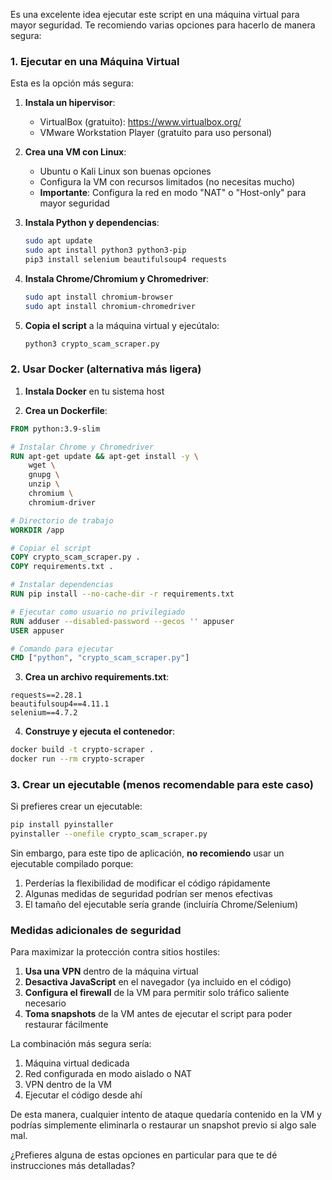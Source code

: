 Es una excelente idea ejecutar este script en una máquina virtual para mayor seguridad. Te recomiendo varias opciones para hacerlo de manera segura:

### 1. Ejecutar en una Máquina Virtual

Esta es la opción más segura:

1. **Instala un hipervisor**:
   - VirtualBox (gratuito): https://www.virtualbox.org/
   - VMware Workstation Player (gratuito para uso personal)

2. **Crea una VM con Linux**:
   - Ubuntu o Kali Linux son buenas opciones
   - Configura la VM con recursos limitados (no necesitas mucho)
   - **Importante**: Configura la red en modo "NAT" o "Host-only" para mayor seguridad

3. **Instala Python y dependencias**:
   ```bash
   sudo apt update
   sudo apt install python3 python3-pip
   pip3 install selenium beautifulsoup4 requests
   ```

4. **Instala Chrome/Chromium y Chromedriver**:
   ```bash
   sudo apt install chromium-browser
   sudo apt install chromium-chromedriver
   ```

5. **Copia el script** a la máquina virtual y ejecútalo:
   ```bash
   python3 crypto_scam_scraper.py
   ```

### 2. Usar Docker (alternativa más ligera)

1. **Instala Docker** en tu sistema host

2. **Crea un Dockerfile**:

```dockerfile
FROM python:3.9-slim

# Instalar Chrome y Chromedriver
RUN apt-get update && apt-get install -y \
    wget \
    gnupg \
    unzip \
    chromium \
    chromium-driver

# Directorio de trabajo
WORKDIR /app

# Copiar el script
COPY crypto_scam_scraper.py .
COPY requirements.txt .

# Instalar dependencias
RUN pip install --no-cache-dir -r requirements.txt

# Ejecutar como usuario no privilegiado
RUN adduser --disabled-password --gecos '' appuser
USER appuser

# Comando para ejecutar
CMD ["python", "crypto_scam_scraper.py"]
```

3. **Crea un archivo requirements.txt**:
```
requests==2.28.1
beautifulsoup4==4.11.1
selenium==4.7.2
```

4. **Construye y ejecuta el contenedor**:
```bash
docker build -t crypto-scraper .
docker run --rm crypto-scraper
```

### 3. Crear un ejecutable (menos recomendable para este caso)

Si prefieres crear un ejecutable:

```bash
pip install pyinstaller
pyinstaller --onefile crypto_scam_scraper.py
```

Sin embargo, para este tipo de aplicación, **no recomiendo** usar un ejecutable compilado porque:
1. Perderías la flexibilidad de modificar el código rápidamente
2. Algunas medidas de seguridad podrían ser menos efectivas
3. El tamaño del ejecutable sería grande (incluiría Chrome/Selenium)

### Medidas adicionales de seguridad

Para maximizar la protección contra sitios hostiles:

1. **Usa una VPN** dentro de la máquina virtual
2. **Desactiva JavaScript** en el navegador (ya incluido en el código)
3. **Configura el firewall** de la VM para permitir solo tráfico saliente necesario
4. **Toma snapshots** de la VM antes de ejecutar el script para poder restaurar fácilmente

La combinación más segura sería:
1. Máquina virtual dedicada
2. Red configurada en modo aislado o NAT
3. VPN dentro de la VM
4. Ejecutar el código desde ahí

De esta manera, cualquier intento de ataque quedaría contenido en la VM y podrías simplemente eliminarla o restaurar un snapshot previo si algo sale mal.

¿Prefieres alguna de estas opciones en particular para que te dé instrucciones más detalladas?
